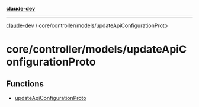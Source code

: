 [**claude-dev**](../../../../README.md)

***

[claude-dev](../../../../README.md) / core/controller/models/updateApiConfigurationProto

# core/controller/models/updateApiConfigurationProto

## Functions

- [updateApiConfigurationProto](functions/updateApiConfigurationProto.md)
